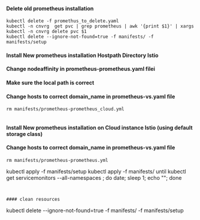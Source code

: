 #### **Delete old prometheus installation**
```
kubectl delete -f promethus_to_delete.yaml
kubectl -n cnvrg  get pvc | grep prometheus | awk '{print $1}' | xargs kubectl -n cnvrg delete pvc $1
kubectl delete --ignore-not-found=true -f manifests/ -f manifests/setup
```
#### **Install New prometheus installation Hostpath Directory Istio**
#### Change nodeaffinity in prometheus-prometheus.yaml filei 
#### Make sure the local path is correct 
#### Change hosts to correct domain_name in prometheus-vs.yaml file
```
rm manifests/prometheus-prometheus_cloud.yml


```
#### **Install New prometheus installation on Cloud instance Istio (using default storage class)**
#### Change hosts to correct domain_name in prometheus-vs.yaml file
```
rm manifests/prometheus-prometheus.yml

```
kubectl apply -f manifests/setup
kubectl apply -f manifests/
until kubectl get servicemonitors --all-namespaces ; do date; sleep 1; echo ""; done
```


#### clean resources
```
kubectl delete --ignore-not-found=true -f manifests/ -f manifests/setup
```
